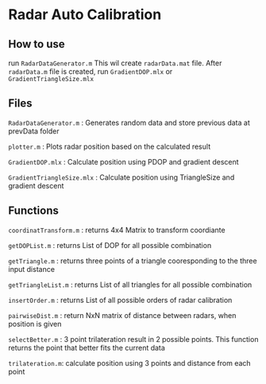 Radar Auto Calibration
=======================

How to use
-----------
run `RadarDataGenerator.m` This wil create `radarData.mat` file.
After `radarData.m` file is created, run `GradientDOP.mlx` or `GradientTriangleSize.mlx`

Files
-----------------
`RadarDataGenerator.m` : 
Generates random data and store previous data at prevData folder

`plotter.m` : 
Plots radar position based on the calculated result

`GradientDOP.mlx` :
Calculate position using PDOP and gradient descent

`GradientTriangleSize.mlx` : 
Calculate position using TriangleSize and gradient descent

Functions
---------------
`coordinatTransform.m` :
returns 4x4 Matrix to transform coordiante 

`getDOPList.m` :
returns List of DOP for all possible combination

`getTriangle.m` : 
returns three points of a triangle cooresponding to the three input distance

`getTriangleList.m` :
returns List of all triangles for all possible combination

`insertOrder.m` :
returns List of all possible orders of radar calibration

`pairwiseDist.m` : 
return NxN matrix of distance between radars, when position is given

`selectBetter.m` :
3 point trilateration result in 2 possible points. This function returns the point that better fits the current data

`trilateration.m`:
calculate position using 3 points and distance from each point

